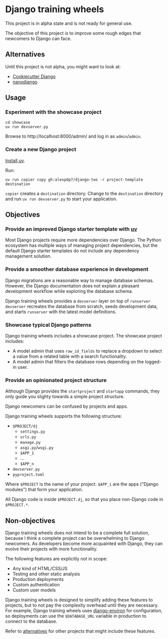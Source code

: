 # Django training wheels

This project is in alpha state and is not ready for general use.

The objective of this project is to improve some rough edges that newcomers to Django can face.

## Alternatives

Until this project is not alpha, you might want to look at:

* [Cookiecutter Django](https://cookiecutter-django.readthedocs.io/en/latest/)
* [nanodjango](https://github.com/radiac/nanodjango)

## Usage

### Experiment with the showcase project

```
cd showcase
uv run devserver.py
```

Browse to http://localhost:8000/admin/ and log in as `admin`/`admin`.

### Create a new Django project

[Install uv](https://docs.astral.sh/uv/getting-started/installation/).

Run:

```
uv run copier copy gh:alexpdp7/django-tws -r project-template destination
```

`copier` creates a `destination` directory.
Change to the `destination` directory and run `uv run devserver.py` to start your application.

## Objectives

### Provide an improved Django starter template with [uv](https://docs.astral.sh/uv/)

Most Django projects require more dependencies over Django.
The Python ecosystem has multiple ways of managing project dependencies, but the default Django starter templates do not include any dependency management solution.

### Provide a smoother database experience in development

Django migrations are a reasonable way to manage database schemas.
However, the Django documentation does not explain a pleasant development workflow while exploring the database schema.

Django training wheels provides a `devserver` layer on top of `runserver`
`devserver` recreates the database from scratch, seeds development data, and starts `runserver` with the latest model definitions.

### Showcase typical Django patterns

Django training wheels includes a showcase project.
The showcase project includes:

* A model admin that uses `raw_id_fields` to replace a dropdown to select a value from a related table with a search functionality.
* A model admin that filters the database rows depending on the logged-in user.

### Provide an opinionated project structure

Although Django provides the `startproject` and `startapp` commands, they only guide you slighty towards a simple project structure.

Django newcomers can be confused by projects and apps.

Django training wheels supports the following structure:

* `$PROJECT/dj`
  * `settings.py`
  * `urls.py`
  * `manage.py`
  * `asgi.py`/`wsgi.py`
  * `$APP_1`
  * ...
  * `$APP_n`
* `devserver.py`
* `pyproject.toml`

Where `$PROJECT` is the name of your project.
`$APP_i` are the apps ("Django modules") that form your application.

All Django code is inside `$PROJECT.dj`, so that you place non-Django code in `$PROJECT.*`.

## Non-objectives

Django training wheels does not intend to be a complete full solution, because I think a complete project can be overwhelming to Django newcomers.
As developers become more acquainted with Django, they can evolve their projects with more functionality.

The following features are explicitly not in scope:

* Any kind of HTML/CSS/JS
* Testing and other static analysis
* Production deployments
* Custom authentication
* Custom user models

Django training wheels is designed to simplify adding these features to projects, but to not pay the complexity overhead until they are necessary.
For example, Django training wheels uses [django-environ](https://github.com/joke2k/django-environ) for configuration, so deployments can use the `$DATABASE_URL` variable in production to connect to the database.

Refer to [alternatives](#alternatives) for other projects that might include these features.
